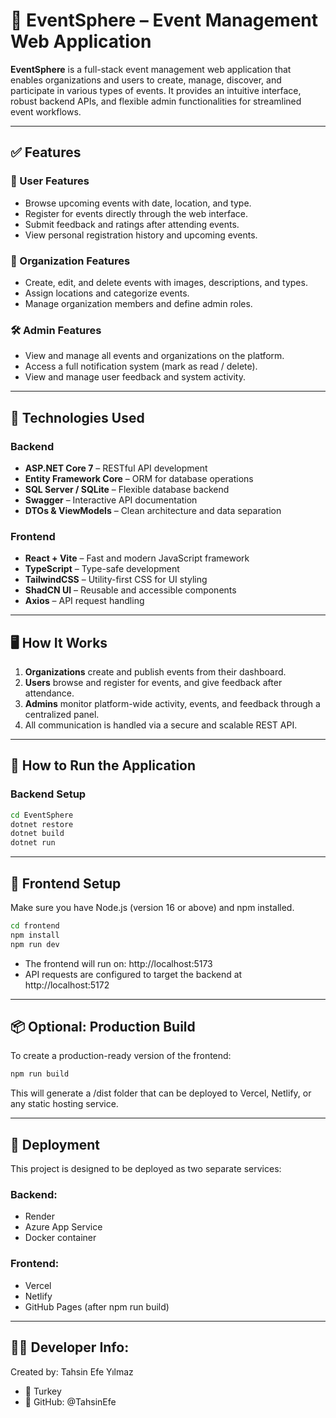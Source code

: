 # 🎉 EventSphere – Event Management Web Application

**EventSphere** is a full-stack event management web application that enables organizations and users to create, manage, discover, and participate in various types of events. It provides an intuitive interface, robust backend APIs, and flexible admin functionalities for streamlined event workflows.

---

## ✅ Features

### 👥 User Features
- Browse upcoming events with date, location, and type.
- Register for events directly through the web interface.
- Submit feedback and ratings after attending events.
- View personal registration history and upcoming events.

### 🏢 Organization Features
- Create, edit, and delete events with images, descriptions, and types.
- Assign locations and categorize events.
- Manage organization members and define admin roles.

### 🛠️ Admin Features
- View and manage all events and organizations on the platform.
- Access a full notification system (mark as read / delete).
- View and manage user feedback and system activity.

---

## 🧱 Technologies Used

### Backend
- **ASP.NET Core 7** – RESTful API development
- **Entity Framework Core** – ORM for database operations
- **SQL Server / SQLite** – Flexible database backend
- **Swagger** – Interactive API documentation
- **DTOs & ViewModels** – Clean architecture and data separation

### Frontend
- **React + Vite** – Fast and modern JavaScript framework
- **TypeScript** – Type-safe development
- **TailwindCSS** – Utility-first CSS for UI styling
- **ShadCN UI** – Reusable and accessible components
- **Axios** – API request handling

---

## 🖥️ How It Works

1. **Organizations** create and publish events from their dashboard.
2. **Users** browse and register for events, and give feedback after attendance.
3. **Admins** monitor platform-wide activity, events, and feedback through a centralized panel.
4. All communication is handled via a secure and scalable REST API.

---

## 🚀 How to Run the Application

### Backend Setup

```bash
cd EventSphere
dotnet restore
dotnet build
dotnet run
```

---

## 🎨 Frontend Setup

Make sure you have Node.js (version 16 or above) and npm installed.

```bash
cd frontend
npm install
npm run dev
```

- The frontend will run on: http://localhost:5173
- API requests are configured to target the backend at http://localhost:5172

---

## 📦 Optional: Production Build

To create a production-ready version of the frontend:

```bash
npm run build
```

This will generate a /dist folder that can be deployed to Vercel, Netlify, or any static hosting service.

---

## 📌 Deployment

This project is designed to be deployed as two separate services:

### Backend:
  - Render
  - Azure App Service
  - Docker container

### Frontend:
  - Vercel
  - Netlify
  - GitHub Pages (after npm run build)

---

## 🧑‍💻 Developer Info:

Created by: Tahsin Efe Yılmaz

- 📍 Turkey
- 🔗 GitHub: @TahsinEfe
